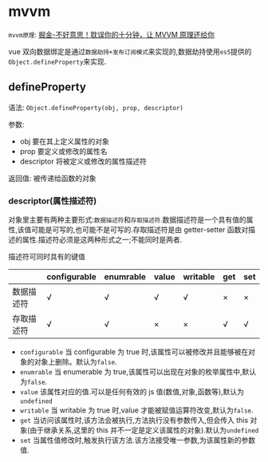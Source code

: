 # mvvm

`mvvm原理`: [掘金-不好意思！耽误你的十分钟，让 MVVM 原理还给你](https://juejin.im/post/5abdd6f6f265da23793c4458)

vue 双向数据绑定是通过`数据劫持+发布订阅模式`来实现的,数据劫持使用`es5`提供的`Object.defineProperty`来实现.

## defineProperty

语法: `Object.defineProperty(obj, prop, descriptor)`

参数:

- obj 要在其上定义属性的对象
- prop 要定义或修改的属性名
- descriptor 将被定义或修改的属性描述符

返回值: 被传递给函数的对象

### descriptor(属性描述符)

对象里主要有两种主要形式:`数据描述符`和`存取描述符`.数据描述符是一个具有值的属性,该值可能是可写的,也可能不是可写的.存取描述符是由 getter-setter 函数对描述的属性.描述符必须是这两种形式之一;不能同时是两者.

描述符可同时具有的键值

|            | configurable | enumrable | value | writable | get | set |
| :--------- | ------------ | --------- | ----- | -------- | --- | --- |
| 数据描述符 | √            | √         | √     | √        | ×   | ×   |
| 存取描述符 | √            | √         | ×     | ×        | √   | √   |

- `configurable` 当 configurable 为 true 时,该属性可以被修改并且能够被在对象的对象上删除。默认为`false`.
- `enumrable` 当 enumerable 为 true,该属性可以出现在对象的枚举属性中,默认为`false`.
- `value` 该属性对应的值.可以是任何有效的 js 值(数值,对象,函数等),默认为`undefined`
- `writable` 当 writable 为 true 时,value 才能被赋值运算符改变,默认为`false`.
- `get` 当访问该属性时,该方法会被执行,方法执行没有参数传入,但会传入 this 对象(由于继承关系,这里的 this 并不一定是定义该属性的对象).默认为`undefined`
- `set` 当属性值修改时,触发执行该方法.该方法接受唯一参数,为该属性新的参数值.
